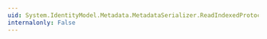 ```yaml
---
uid: System.IdentityModel.Metadata.MetadataSerializer.ReadIndexedProtocolEndpoint(System.Xml.XmlReader)
internalonly: False
---
```

